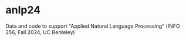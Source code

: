 # anlp24
Data and code to support "Applied Natural Language Processing" (INFO 256, Fall 2024, UC Berkeley)
